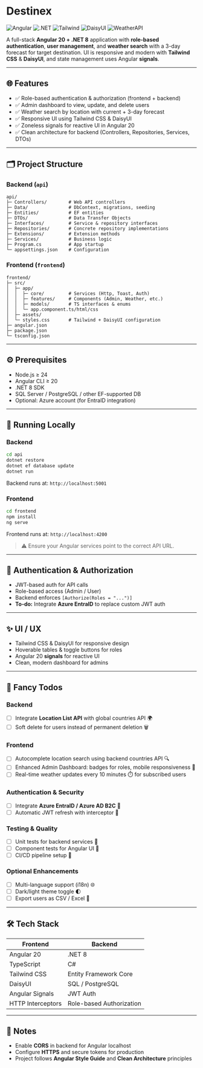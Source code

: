 # Destinex

![Angular](https://img.shields.io/badge/Angular-20-red?logo=angular\&logoColor=white)
![.NET](https://img.shields.io/badge/.NET-8-blue?logo=dotnet\&logoColor=white)
![Tailwind](https://img.shields.io/badge/TailwindCSS-3.3-blue?logo=tailwind-css\&logoColor=white)
![DaisyUI](https://img.shields.io/badge/DaisyUI-stable-purple)
![WeatherAPI](https://img.shields.io/badge/WeatherAPI-Official-blue)

A full-stack **Angular 20 + .NET 8** application with **role-based authentication**, **user management**, and **weather search** with a 3-day forecast for target destination.
UI is responsive and modern with **Tailwind CSS** & **DaisyUI**, and state management uses Angular **signals**.

---

## 🌐 Features

* ✅ Role-based authentication & authorization (frontend + backend)
* ✅ Admin dashboard to view, update, and delete users
* ✅ Weather search by location with current + 3-day forecast
* ✅ Responsive UI using Tailwind CSS & DaisyUI
* ✅ Zoneless signals for reactive UI in Angular 20
* ✅ Clean architecture for backend (Controllers, Repositories, Services, DTOs)

---

## 🗂 Project Structure

### Backend (`api`)

```
api/
├─ Controllers/        # Web API controllers
├─ Data/               # DbContext, migrations, seeding
├─ Entities/           # EF entities
├─ DTOs/               # Data Transfer Objects
├─ Interfaces/         # Service & repository interfaces
├─ Repositories/       # Concrete repository implementations
├─ Extensions/         # Extension methods
├─ Services/           # Business logic
├─ Program.cs          # App startup
└─ appsettings.json    # Configuration
```

### Frontend (`frontend`)

```
frontend/
├─ src/
│  ├─ app/
│  │  ├─ core/         # Services (Http, Toast, Auth)
│  │  ├─ features/     # Components (Admin, Weather, etc.)
│  │  ├─ models/       # TS interfaces & enums
│  │  └─ app.component.ts/html/css
│  ├─ assets/
│  └─ styles.css       # Tailwind + DaisyUI configuration
├─ angular.json
├─ package.json
└─ tsconfig.json
```

---

## ⚙️ Prerequisites

* Node.js ≥ 24
* Angular CLI ≥ 20
* .NET 8 SDK
* SQL Server / PostgreSQL / other EF-supported DB
* Optional: Azure account (for EntraID integration)

---

## 🚀 Running Locally

### Backend

```bash
cd api
dotnet restore
dotnet ef database update
dotnet run
```

Backend runs at: `http://localhost:5001`

### Frontend

```bash
cd frontend
npm install
ng serve
```

Frontend runs at: `http://localhost:4200`

> ⚠ Ensure your Angular services point to the correct API URL.

---

## 🔐 Authentication & Authorization

* JWT-based auth for API calls
* Role-based access (Admin / User)
* Backend enforces `[Authorize(Roles = "...")]`
* **To-do:** Integrate **Azure EntraID** to replace custom JWT auth

---

## ✨ UI / UX

* Tailwind CSS & DaisyUI for responsive design
* Hoverable tables & toggle buttons for roles
* Angular 20 **signals** for reactive UI
* Clean, modern dashboard for admins

---

## 📌 Fancy Todos

### Backend

* [ ] Integrate **Location List API** with global countries API 🌍
* [ ] Soft delete for users instead of permanent deletion 🗑️

### Frontend

* [ ] Autocomplete location search using backend countries API 🔍
* [ ] Enhanced Admin Dashboard: badges for roles, mobile responsiveness 📱
* [ ] Real-time weather updates every 10 minutes ⏱️ for subscribed users

### Authentication & Security

* [ ] Integrate **Azure EntraID / Azure AD B2C** 🔐
* [ ] Automatic JWT refresh with interceptor 🔁

### Testing & Quality

* [ ] Unit tests for backend services 🧪
* [ ] Component tests for Angular UI 🧩
* [ ] CI/CD pipeline setup 🚀

### Optional Enhancements

* [ ] Multi-language support (i18n) 🌐
* [ ] Dark/light theme toggle 🌓
* [ ] Export users as CSV / Excel 📄

---

## 🛠 Tech Stack

| Frontend          | Backend                  |
| ----------------- | ------------------------ |
| Angular 20        | .NET 8                   |
| TypeScript        | C#                       |
| Tailwind CSS      | Entity Framework Core    |
| DaisyUI           | SQL / PostgreSQL         |
| Angular Signals   | JWT Auth                 |
| HTTP Interceptors | Role-based Authorization |

---

## 📄 Notes

* Enable **CORS** in backend for Angular localhost
* Configure **HTTPS** and secure tokens for production
* Project follows **Angular Style Guide** and **Clean Architecture** principles